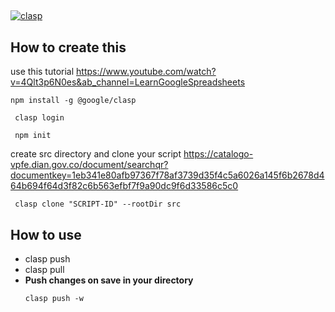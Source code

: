 ##

[![clasp](https://img.shields.io/badge/built%20with-clasp-4285f4.svg)](https://github.com/google/clasp)

## How to create this
use this tutorial https://www.youtube.com/watch?v=4Qlt3p6N0es&ab_channel=LearnGoogleSpreadsheets
```
npm install -g @google/clasp
```

```
 clasp login
```
```
 npm init
```

create src directory and clone your script
https://catalogo-vpfe.dian.gov.co/document/searchqr?documentkey=1eb341e80afb97367f78af3739d35f4c5a6026a145f6b2678d464b694f64d3f82c6b563efbf7f9a90dc9f6d33586c5c0
```
 clasp clone "SCRIPT-ID" --rootDir src
 ```

 ## How to use 

- clasp push
- clasp pull
- **Push changes on save in your directory**
    ```
    clasp push -w
    ```
